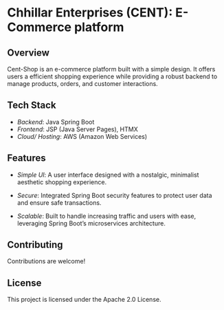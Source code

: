 # Chhillar Enterprises (CENT): E-Commerce platform

## Overview
Cent-Shop is an e-commerce platform built with a simple design. It offers users a efficient shopping experience while providing a robust backend to manage products, orders, and customer interactions.

## Tech Stack
- *Backend*: Java Spring Boot
- *Frontend*: JSP (Java Server Pages), HTMX
- *Cloud/ Hosting*: AWS (Amazon Web Services)

## Features
- *Simple UI*: A user interface designed with a nostalgic, minimalist aesthetic shopping experience.

- *Secure*: Integrated Spring Boot security features to protect user data and ensure safe transactions.

- *Scalable*: Built to handle increasing traffic and users with ease, leveraging Spring Boot’s microservices architecture.

## Contributing
Contributions are welcome!

## License
This project is licensed under the Apache 2.0 License.